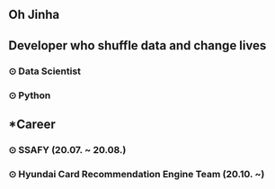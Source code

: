 ##
## Oh Jinha
## Developer who shuffle data and change lives

### ⊙ Data Scientist
### ⊙ Python

## *Career
### ⊙ SSAFY (20.07. ~ 20.08.)
### ⊙ Hyundai Card Recommendation Engine Team (20.10. ~)
